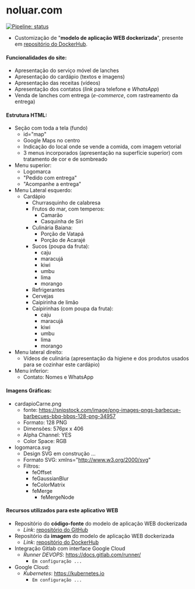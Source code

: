 # noluar.com
[![Pipeline: status](https://gitlab.com/eduardoleal1981/no-luar/badges/master/pipeline.svg)](https://gitlab.com/eduardoleal1981/no-luar/-/commits/master)
- Customização de "**modelo de aplicação WEB dockerizada**", presente em [repositório do DockerHub](https://hub.docker.com/r/eduardoleal1981/go-server).

#### Funcionalidades do site:
- Apresentação do serviço móvel de lanches
- Apresentação do cardápio (textos e imagens)
- Apresentação das receitas (vídeos)
- Apresentação dos contatos (*link* para telefone e *WhatsApp*)
- Venda de lanches com entrega (*e-commerce*, com rastreamento da entrega)

#### Estrutura HTML:
- Seção com toda a tela (fundo)
  - id="map"
  - Google Maps no centro
  - Indicação do local onde se vende a comida, com imagem vetorial
  - 3 menus incorporados (apresentação na superfície superior) com tratamento de cor e de sombreado
- Menu superior:
  - Logomarca
  - "Pedido com entrega"
  - "Acompanhe a entrega"
- Menu Lateral esquerdo:
  - Cardápio
    - Churrasquinho de calabresa
    - Frutos do mar, com temperos:
      - Camarão
      - Casquinha de Siri
    - Culinária Baiana:
      - Porção de Vatapá
      - Porção de Acarajé
    - Sucos (poupa da fruta):
      - caju
      - maracujá
      - kiwi
      - umbu
      - lima
      - morango
    - Refrigerantes
    - Cervejas
    - Caipirinha de limão
    - Caipirinhas (com poupa da fruta):
      - caju 
      - maracujá
      - kiwi
      - umbu
      - lima
      - morango
- Menu lateral direito:
  - Vídeos de culinária (apresentação da higiene e dos produtos usados para se cozinhar este cardápio)
- Menu inferior:
  - Contato: Nomes e WhatsApp

#### Imagens Gráficas:
- cardapioCarne.png
  - fonte: https://snipstock.com/image/png-images-pngs-barbecue-barbecues-bbq-bbqs-128-png-34957
  - Formato: 128 PNG
  - Dimensões: 576px x 406
  - Alpha Channel: YES
  - Color Space: RGB
- logomarca.svg
  - Design SVG em construção ...
  - Formato SVG: xmlns="http://www.w3.org/2000/svg"
  - Filtros:
    - feOffset
    - feGaussianBlur
    - feColorMatrix
    - feMerge
      - feMergeNode

#### Recursos utilizados para este aplicativo WEB
- Repositório do **código-fonte** do modelo de aplicação WEB dockerizada
  - *Link*: [repositório do GitHub](https://github.com/eduardoleal1981/go-server)
- Repositório da **imagem** do modelo de aplicação WEB dockerizada
  - *Link*: [repositório do DockerHub](https://hub.docker.com/r/eduardoleal1981/go-server)
- Integração Gitlab com interface Google Cloud
  - *Runner DEVOPS*: https://docs.gitlab.com/runner/
    - `Em configuração ...`
- Google Cloud:
  - *Kubernetes*: https://kubernetes.io
    - `Em configuração ...`